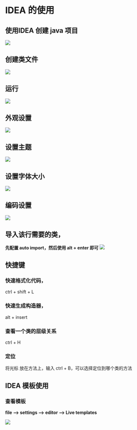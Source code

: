 # IDEA 的使用
## 使用IDEA 创建 java 项目
![](./imags/IDEA/10.png)
## 创建类文件
![](./imags/IDEA/11.png)
## 运行
![](./imags/IDEA/12.png)
## 外观设置
![](./imags/IDEA/13.png)
## 设置主题
![](./imags/IDEA/14.png)
## 设置字体大小
![](./imags/IDEA/15.png)
## 编码设置
![](./imags/IDEA/16.png)
## 导入该行需要的类，
**先配置 auto import，然后使用 alt + enter 即可**
![](./imags/IDEA/17.png)

## 快捷键
### 快速格式化代码，
ctrl + shift + L

### 快速生成构造器，
alt + insert

### 查看一个类的层级关系
ctrl + H

### 定位
将光标 放在方法上，输入 ctrl + B，可以选择定位到哪个类的方法

## IDEA 模板使用

### 查看模板
**file --> settings --> editor --> Live templates**

![](./imags/IDEA/19.png)
